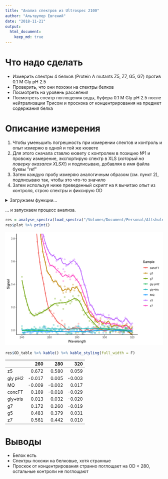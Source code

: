 ```yaml
---
title: "Анализ спектров из Ultrospec 2100"
author: "Альтшулер Евгений"
date: "2018-11-21"
output: 
  html_document:
    keep_md: true
---
```


# Что надо сделать

* Измерить спектры 4 белков (Protein A mutants Z5, Z7, G5, G7) против 0.1 M Gly pH 2.5
* Проверить, что они похожи на спектры белков
* Посмотреть на уровень рассеяния
* Посмотреть спектр поглощения воды, буфера 0.1 M Gly pH 2.5 после нейтрализации Трисом и проскока от концентрирования на предмет содержания белка

# Описание измерения

1. Чтобы уменьшить погрешность при измерении спектов и контроль и опыт измеряю в одной и той же кювете
2. Для этого сначала ставлю кювету с контролем в позицию №1 и провожу измерение, экспортирую спектр в XLS (_который на поверку оказался XLSX!_) и подписываю, добавляя в имя файла буквы "ref"
3. Затем каждую пробу измеряю аналогичным образом (см. пункт 2), подписываю так, чтобы это что-то значило
4. Затем используя ниже преведенный скрипт на `R` вычитаю опыт из контроля, строю спектры и фиксирую OD

<details><summary>Загружаем функции... </summary>
<p>


```r
# open spectrum file
library(tidyverse)
library(readxl)
library(splines)
library(knitr)
library(kableExtra)

load_spectra = function(dir){ # dir for xls(x) files
  files = list.files(path = dir, pattern = "*.xls*", ignore.case = T)
  loaded = list()
  for (file in files) {
    label = str_replace(str=file, pat= ".*\\} (.*)\\.[Xx][Ll][Ss][Xx]?", "\\1")
    item_name = ifelse(str_detect(file, fixed("ref", ignore_case = T)), "REF", label)
    loaded[[item_name]] = read_xlsx(paste(dir, file, sep=''), skip = 18)
  }
  return(loaded)
}

smooth.spline2 <- function(formula, data, ...) { 
  mat <- model.frame(formula, data) 
  smooth.spline(mat[, 2], mat[, 1])
} 

predictdf.smooth.spline <- function(model, xseq, se, level) {
  pred <- predict(model, xseq)
  data.frame(x = xseq, y = pred$y)
}

# subtract ref, plot & table the results

analyse_spectra = function(
  loaded_list,
  xlim = c(240, 320),
  ylim = c(0, 0.8),
  smooth.spar = NULL
  ){
  if (!('REF' %in% names(loaded_list))) stop("No reference 'REF' found!")
  sign = ifelse(loaded_list[['REF']]$Absorbance[1]>0, 1, -1)
  result = tibble(Wavelength = loaded_list[['REF']]$Wavelength)
  items = setdiff(names(loaded_list), 'REF')
  for (item in items){
    result[[item]] = (loaded_list[['REF']]$Absorbance - loaded_list[[item]]$Absorbance)*-sign
  }
  res_table = result %>% filter(Wavelength %in% c(260, 280, 320)) %>% t()
  colnames(res_table) = res_table[1,]
  res_list = list()
  res_list$OD_table = res_table[-1,] %>% round(., 3)
  result_l = result %>% gather("Sample", "Signal", -Wavelength)

  res_list$plot = ggplot(result_l, aes(x=Wavelength, y=Signal, col=Sample)) + 
    geom_point(size=2, alpha=.3) + 
    stat_smooth(method='smooth.spline2', se=F) + 
    coord_cartesian(ylim=ylim, xlim=xlim) + 
    theme_classic()
  return(res_list)
}
```
</p>
</details>

... и запускаем процесс анализа.


```r
res = analyse_spectra(load_spectra("/Volumes/Document/Personal/Altshuler_E/misc/2018-11-20/"))
res$plot %>% print()
```

![](analyse_spectra_files/figure-html/unnamed-chunk-2-1.png)<!-- -->

```r
res$OD_table %>% kable() %>% kable_styling(full_width = F)
```

<table class="table" style="width: auto !important; margin-left: auto; margin-right: auto;">
 <thead>
  <tr>
   <th style="text-align:left;">   </th>
   <th style="text-align:right;"> 260 </th>
   <th style="text-align:right;"> 280 </th>
   <th style="text-align:right;"> 320 </th>
  </tr>
 </thead>
<tbody>
  <tr>
   <td style="text-align:left;"> z5 </td>
   <td style="text-align:right;"> 0.672 </td>
   <td style="text-align:right;"> 0.580 </td>
   <td style="text-align:right;"> 0.059 </td>
  </tr>
  <tr>
   <td style="text-align:left;"> gly pH2 </td>
   <td style="text-align:right;"> -0.017 </td>
   <td style="text-align:right;"> 0.005 </td>
   <td style="text-align:right;"> -0.003 </td>
  </tr>
  <tr>
   <td style="text-align:left;"> MQ </td>
   <td style="text-align:right;"> -0.009 </td>
   <td style="text-align:right;"> -0.002 </td>
   <td style="text-align:right;"> 0.017 </td>
  </tr>
  <tr>
   <td style="text-align:left;"> concFT </td>
   <td style="text-align:right;"> 0.169 </td>
   <td style="text-align:right;"> -0.018 </td>
   <td style="text-align:right;"> -0.029 </td>
  </tr>
  <tr>
   <td style="text-align:left;"> gly+tris </td>
   <td style="text-align:right;"> 0.013 </td>
   <td style="text-align:right;"> 0.032 </td>
   <td style="text-align:right;"> -0.020 </td>
  </tr>
  <tr>
   <td style="text-align:left;"> g7 </td>
   <td style="text-align:right;"> 0.172 </td>
   <td style="text-align:right;"> 0.260 </td>
   <td style="text-align:right;"> -0.019 </td>
  </tr>
  <tr>
   <td style="text-align:left;"> g5 </td>
   <td style="text-align:right;"> 0.483 </td>
   <td style="text-align:right;"> 0.379 </td>
   <td style="text-align:right;"> 0.031 </td>
  </tr>
  <tr>
   <td style="text-align:left;"> z7 </td>
   <td style="text-align:right;"> 0.561 </td>
   <td style="text-align:right;"> 0.442 </td>
   <td style="text-align:right;"> 0.010 </td>
  </tr>
</tbody>
</table>

# Выводы

* Белок есть
* Спектры похожи на белковые, хотя странные
* Проскок от концентрирования странно поглощает на OD < 280, остальные контроли не поглощают

